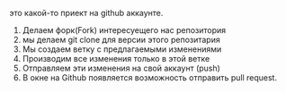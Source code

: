 это какой-то приект на github аккаунте.



1. Делаем форк(Fork) интересуещего нас репозитория
2. мы делаем  git clone  для версии этого репозитария
3. Мы создаем ветку с предлагаемыми изменениями
4. Производим все изменения только в этой ветке
5. Отправляем эти изменения на свой аккаунт (push)
6. В окне на Github появляется возможность отправить pull request.